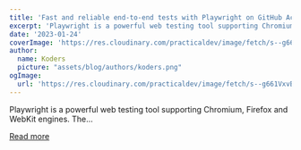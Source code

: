 ```yaml
---
title: 'Fast and reliable end-to-end tests with Playwright on GitHub Actions'
excerpt: 'Playwright is a powerful web testing tool supporting Chromium, Firefox and WebKit engines. The...'
date: '2023-01-24'
coverImage: 'https://res.cloudinary.com/practicaldev/image/fetch/s--g661VxvB--/c_imagga_scale,f_auto,fl_progressive,h_420,q_auto,w_1000/https://dev-to-uploads.s3.amazonaws.com/uploads/articles/xqtf8v6oxs4lowzz2d5n.jpg'
author:
  name: Koders
  picture: "assets/blog/authors/koders.png"
ogImage:
  url: 'https://res.cloudinary.com/practicaldev/image/fetch/s--g661VxvB--/c_imagga_scale,f_auto,fl_progressive,h_420,q_auto,w_1000/https://dev-to-uploads.s3.amazonaws.com/uploads/articles/xqtf8v6oxs4lowzz2d5n.jpg'
---
```


Playwright is a powerful web testing tool supporting Chromium, Firefox and WebKit engines. The...

[Read more](https://dev.to/drakulavich/fast-and-reliable-end-to-end-tests-with-playwright-on-github-actions-2mkh)
